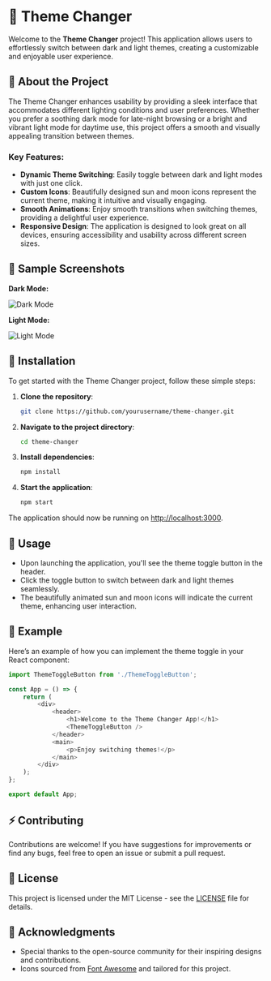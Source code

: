 # 🌈 Theme Changer

Welcome to the **Theme Changer** project! This application allows users to effortlessly switch between dark and light themes, creating a customizable and enjoyable user experience. 

## 🚀 About the Project

The Theme Changer enhances usability by providing a sleek interface that accommodates different lighting conditions and user preferences. Whether you prefer a soothing dark mode for late-night browsing or a bright and vibrant light mode for daytime use, this project offers a smooth and visually appealing transition between themes.

### Key Features:
- **Dynamic Theme Switching**: Easily toggle between dark and light modes with just one click.
- **Custom Icons**: Beautifully designed sun and moon icons represent the current theme, making it intuitive and visually engaging.
- **Smooth Animations**: Enjoy smooth transitions when switching themes, providing a delightful user experience.
- **Responsive Design**: The application is designed to look great on all devices, ensuring accessibility and usability across different screen sizes.

## 📸 Sample Screenshots

**Dark Mode:**

![Dark Mode](path/to/dark-mode-screenshot.png)

**Light Mode:**

![Light Mode](path/to/light-mode-screenshot.png)

## 🔧 Installation

To get started with the Theme Changer project, follow these simple steps:

1. **Clone the repository**:

   ```bash
   git clone https://github.com/yourusername/theme-changer.git
   ```

2. **Navigate to the project directory**:

   ```bash
   cd theme-changer
   ```

3. **Install dependencies**:

   ```bash
   npm install
   ```

4. **Start the application**:

   ```bash
   npm start
   ```

The application should now be running on [http://localhost:3000](http://localhost:3000).

## 🎨 Usage

- Upon launching the application, you'll see the theme toggle button in the header.
- Click the toggle button to switch between dark and light themes seamlessly.
- The beautifully animated sun and moon icons will indicate the current theme, enhancing user interaction.

## 📝 Example

Here’s an example of how you can implement the theme toggle in your React component:

```javascript
import ThemeToggleButton from './ThemeToggleButton';

const App = () => {
    return (
        <div>
            <header>
                <h1>Welcome to the Theme Changer App!</h1>
                <ThemeToggleButton />
            </header>
            <main>
                <p>Enjoy switching themes!</p>
            </main>
        </div>
    );
};

export default App;
```

## ⚡️ Contributing

Contributions are welcome! If you have suggestions for improvements or find any bugs, feel free to open an issue or submit a pull request.

## 📜 License

This project is licensed under the MIT License - see the [LICENSE](LICENSE) file for details.

## 🙌 Acknowledgments

- Special thanks to the open-source community for their inspiring designs and contributions.
- Icons sourced from [Font Awesome](https://fontawesome.com/) and tailored for this project.